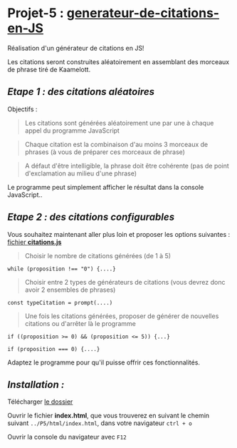 # Projet-5 : [__generateur-de-citations-en-JS__](https://openclassrooms.com/projects/imaginez-un-generateur-de-citations)


Réalisation d'un générateur de citations en JS! 

Les citations seront construites aléatoirement en assemblant des morceaux de phrase tiré de Kaamelott.


## _Etape 1 : des citations aléatoires_

Objectifs :

> Les citations sont générées aléatoirement une par une à chaque appel du programme JavaScript

> Chaque citation est la combinaison d'au moins 3 morceaux de phrases (à vous de préparer ces morceaux de phrase)

> A défaut d'être intelligible, la phrase doit être cohérente (pas de point d'exclamation au milieu d'une phrase)

Le programme peut simplement afficher le résultat dans la console JavaScript..



## _Etape 2 : des citations configurables_

Vous souhaitez maintenant aller plus loin et proposer les options suivantes :  [fichier __citations.js__](./js/citation.js)

> Choisir le nombre de citations générées (de 1 à 5)
    
    while (proposition !== "0") {....}

> Choisir entre 2 types de générateurs de citations (vous devrez donc avoir 2 ensembles de phrases)

    const typeCitation = prompt(....)

> Une fois les citations générées, proposer de générer de nouvelles citations ou d'arrêter là le programme
    
    if ((proposition >= 0) && (proposition <= 5)) {...}
    
    if (proposition === 0) {....}

Adaptez le programme pour qu'il puisse offrir ces fonctionnalités. 


## _Installation :_
Télécharger [le dossier](https://github.com/Gu1ll0m/Projet5_generateur_citations_JS)

Ouvrir le fichier __index.html__, que vous trouverez en suivant le chemin suivant `../P5/html/index.html`, dans votre navigateur `ctrl + o`

Ouvrir la console du navigateur avec `F12`




